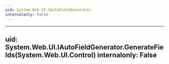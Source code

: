 ```yaml
---
uid: System.Web.UI.IAutoFieldGenerator
internalonly: False
---
```


---
uid: System.Web.UI.IAutoFieldGenerator.GenerateFields(System.Web.UI.Control)
internalonly: False
---

